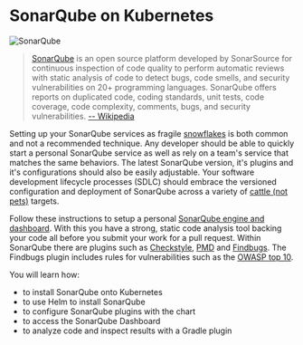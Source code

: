# SonarQube on Kubernetes #

![SonarQube](/javajon/courses/kubernetes-pipelines/sonarqube/assets/sonarqube.png "Code Analysis with SonarQube on Kubernetes.")

> [SonarQube](https://www.sonarqube.com) is an open source platform developed by SonarSource for continuous inspection of code quality to perform automatic reviews with static analysis of code to detect bugs, code smells, and security vulnerabilities on 20+ programming languages. SonarQube offers reports on duplicated code, coding standards, unit tests, code coverage, code complexity, comments, bugs, and security vulnerabilities. [-- Wikipedia](https://en.wikipedia.org/wiki/sonarqube)

Setting up your SonarQube services as fragile [snowflakes](https://martinfowler.com/bliki/SnowflakeServer.html) is both common and not a recommended technique. Any developer should be able to quickly start a personal SonarQube service as well as rely on a team's service that matches the same behaviors. The latest SonarQube version, it's plugins and it's configurations should also be easily adjustable. Your software development lifecycle processes (SDLC) should embrace the versioned configuration and deployment of SonarQube across a variety of [cattle (not pets)](http://cloudscaling.com/blog/cloud-computing/the-history-of-pets-vs-cattle/) targets.

Follow these instructions to setup a personal [SonarQube engine and dashboard](https://www.sonarqube.org). With this you have a strong, static code analysis tool backing your code all before you submit your work for a pull request. Within SonarQube there are plugins such as [Checkstyle](http://checkstyle.sourceforge.net/), [PMD](https://pmd.github.io/) and [Findbugs](http://findbugs.sourceforge.net/). The Findbugs plugin includes rules for vulnerabilities such as the [OWASP top 10](http://find-sec-bugs.github.io).

You will learn how:

- to install SonarQube onto Kubernetes
- to use Helm to install SonarQube
- to configure SonarQube plugins with the chart
- to access the SonarQube Dashboard
- to analyze code and inspect results with a Gradle plugin
